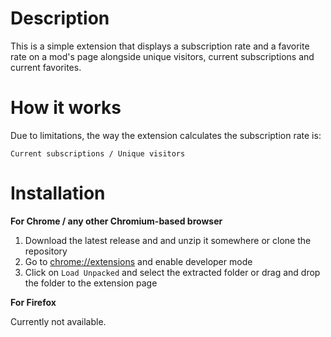 # Description
This is a simple extension that displays a subscription rate and a favorite rate on a mod's page alongside unique visitors, current subscriptions and current favorites.

# How it works
Due to limitations, the way the extension calculates the subscription rate is: 

`Current subscriptions / Unique visitors`


# Installation
**For Chrome / any other Chromium-based browser**
1. Download the latest release and and unzip it somewhere or clone the repository
2. Go to [chrome://extensions](chrome://extensions) and enable developer mode
3. Click on `Load Unpacked` and select the extracted folder or drag and drop the folder to the extension page

**For Firefox**

Currently not available.
